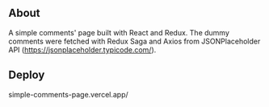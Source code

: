 ## About

A simple comments' page built with React and Redux. The dummy comments were fetched with Redux Saga and Axios from JSONPlaceholder API (https://jsonplaceholder.typicode.com/).

## Deploy

simple-comments-page.vercel.app/
